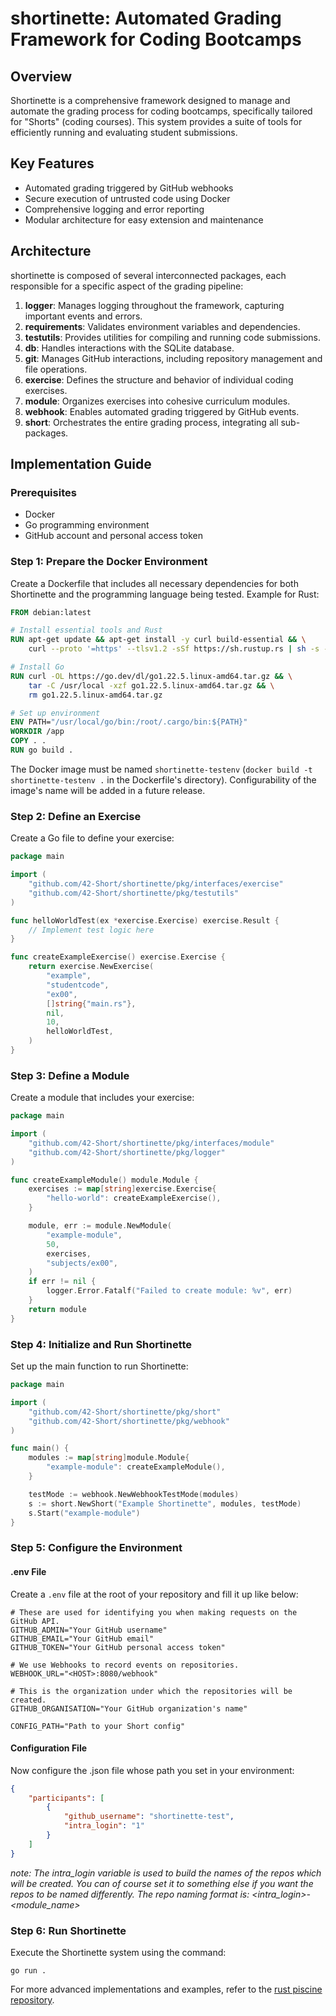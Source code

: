 # shortinette: Automated Grading Framework for Coding Bootcamps

## Overview

Shortinette is a comprehensive framework designed to manage and automate the grading process for coding bootcamps, specifically tailored for "Shorts" (coding courses). This system provides a suite of tools for efficiently running and evaluating student submissions.

## Key Features

- Automated grading triggered by GitHub webhooks
- Secure execution of untrusted code using Docker
- Comprehensive logging and error reporting
- Modular architecture for easy extension and maintenance

## Architecture

shortinette is composed of several interconnected packages, each responsible for a specific aspect of the grading pipeline:

1. **logger**: Manages logging throughout the framework, capturing important events and errors.
2. **requirements**: Validates environment variables and dependencies.
3. **testutils**: Provides utilities for compiling and running code submissions.
4. **db**: Handles interactions with the SQLite database.
5. **git**: Manages GitHub interactions, including repository management and file operations.
6. **exercise**: Defines the structure and behavior of individual coding exercises.
7. **module**: Organizes exercises into cohesive curriculum modules.
8. **webhook**: Enables automated grading triggered by GitHub events.
9. **short**: Orchestrates the entire grading process, integrating all sub-packages.

## Implementation Guide

### Prerequisites

- Docker
- Go programming environment
- GitHub account and personal access token

### Step 1: Prepare the Docker Environment

Create a Dockerfile that includes all necessary dependencies for both Shortinette and the programming language being tested. Example for Rust:

```dockerfile
FROM debian:latest

# Install essential tools and Rust
RUN apt-get update && apt-get install -y curl build-essential && \
    curl --proto '=https' --tlsv1.2 -sSf https://sh.rustup.rs | sh -s -- -y

# Install Go
RUN curl -OL https://go.dev/dl/go1.22.5.linux-amd64.tar.gz && \
    tar -C /usr/local -xzf go1.22.5.linux-amd64.tar.gz && \
    rm go1.22.5.linux-amd64.tar.gz

# Set up environment
ENV PATH="/usr/local/go/bin:/root/.cargo/bin:${PATH}"
WORKDIR /app
COPY . .
RUN go build .
```
The Docker image must be named `shortinette-testenv` (`docker build -t shortinette-testenv .` in the Dockerfile's directory). Configurability of the image's name will be added in a future release.

### Step 2: Define an Exercise

Create a Go file to define your exercise:

```go
package main

import (
    "github.com/42-Short/shortinette/pkg/interfaces/exercise"
    "github.com/42-Short/shortinette/pkg/testutils"
)

func helloWorldTest(ex *exercise.Exercise) exercise.Result {
    // Implement test logic here
}

func createExampleExercise() exercise.Exercise {
    return exercise.NewExercise(
        "example",
        "studentcode",
        "ex00",
        []string{"main.rs"},
        nil,
        10,
        helloWorldTest,
    )
}
```

### Step 3: Define a Module

Create a module that includes your exercise:

```go
package main

import (
    "github.com/42-Short/shortinette/pkg/interfaces/module"
    "github.com/42-Short/shortinette/pkg/logger"
)

func createExampleModule() module.Module {
    exercises := map[string]exercise.Exercise{
        "hello-world": createExampleExercise(),
    }

    module, err := module.NewModule(
        "example-module",
        50,
        exercises,
        "subjects/ex00",
    )
    if err != nil {
        logger.Error.Fatalf("Failed to create module: %v", err)
    }
    return module
}
```

### Step 4: Initialize and Run Shortinette

Set up the main function to run Shortinette:

```go
package main

import (
    "github.com/42-Short/shortinette/pkg/short"
    "github.com/42-Short/shortinette/pkg/webhook"
)

func main() {
    modules := map[string]module.Module{
        "example-module": createExampleModule(),
    }

    testMode := webhook.NewWebhookTestMode(modules)
    s := short.NewShort("Example Shortinette", modules, testMode)
    s.Start("example-module")
}
```

### Step 5: Configure the Environment
#### .env File
Create a `.env` file at the root of your repository and fill it up like below:
```.env
# These are used for identifying you when making requests on the GitHub API.
GITHUB_ADMIN="Your GitHub username"
GITHUB_EMAIL="Your GitHub email"
GITHUB_TOKEN="Your GitHub personal access token"

# We use Webhooks to record events on repositories.
WEBHOOK_URL="<HOST>:8080/webhook"

# This is the organization under which the repositories will be created.
GITHUB_ORGANISATION="Your GitHub organization's name"

CONFIG_PATH="Path to your Short config"

```
#### Configuration File
Now configure the .json file whose path you set in your environment:
```json
{
    "participants": [
        {
            "github_username": "shortinette-test",
            "intra_login": "1"
        }
    ]
}
```
_note: The intra_login variable is used to build the names of the repos which will be created. You can of course set it to something else if you want the repos to be named differently. The repo naming format is: <intra_login>-<module_name>_

### Step 6: Run Shortinette

Execute the Shortinette system using the command:

```
go run .
```

For more advanced implementations and examples, refer to the [rust piscine repository](https://github.com/42-Short/rust).

